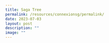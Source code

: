 ```yaml
---
title: Saga Tree
permalink: /resources/connexionsg/permalink/
date: 2023-07-03
layout: post
description: ""
image: ""
---
```

